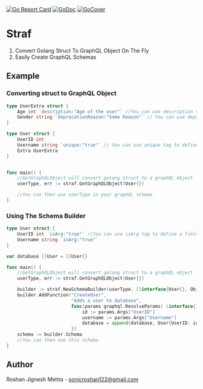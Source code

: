 [![Go Report Card](https://goreportcard.com/badge/github.com/SonicRoshan/straf)](https://goreportcard.com/report/github.com/SonicRoshan/straf) [![GoDoc](https://godoc.org/github.com/SonicRoshan/straf?status.svg)](https://godoc.org/github.com/SonicRoshan/straf) [![GoCover](https://gocover.io/_badge/github.com/SonicRoshan/straf)](https://gocover.io/github.com/SonicRoshan/straf)

# Straf
1. Convert Golang Struct To GraphQL Object On The Fly
2. Easily Create GraphQL Schemas

## Example

### Converting struct to GraphQL Object
```go
type UserExtra struct {
    Age int `description:"Age of the user"` //You can use description struct tag to add description
    Gender string `deprecationReason:"Some Reason"` // You can use deprecationReason tag to add a deprecation reason
}

type User struct {
    UserID int
    Username string `unique:"true"` // You can use unique tag to define if a field would be unique
    Extra UserExtra
}


func main() {
    //GetGraphQLObject will convert golang struct to a graphQL object
    userType, err := straf.GetGraphQLObject(User{})

    //You can then use userType in your graphQL schema
}
```


### Using The Schema Builder
```go
type User struct {
    UserID int `isArg:"true"` //You can use isArg tag to define a field as a graphql argument
    Username string `isArg:"true"`
}

var database []User = []User{}

func main() {
    //GetGraphQLObject will convert golang struct to a graphQL object
    userType, err := straf.GetGraphQLObject(User{})

    builder := straf.NewSchemaBuilder(userType, []interface{User{}, Object2}) //You can add multiple objects to schema builder
    builder.AddFunction("CreateUser", 
                        "Adds a user to database",
                        func(params graphql.ResolveParams) (interface{}, error)) {
                            id := params.Args["UserID"]
                            username := params.Args["Username"]
                            database = append(database, User{UserID: id, Username: Username})
                        })
    schema := builder.Schema
    //You can then use this schema
}
```
## Author
Roshan Jignesh Mehta - sonicroshan122@gmail.com